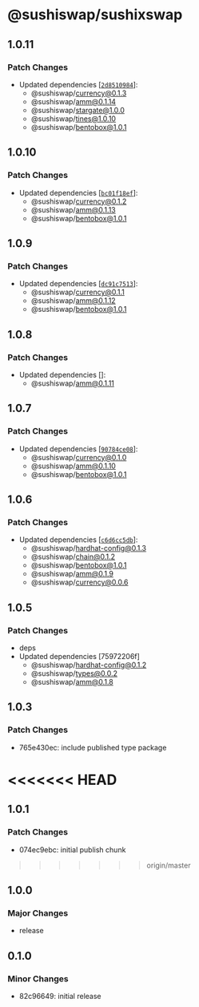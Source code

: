 # @sushiswap/sushixswap

## 1.0.11

### Patch Changes

- Updated dependencies [[`2d8510984`](https://github.com/sushiswap/sushiswap/commit/2d85109847583b2cda7ce45c9ffb377043ea46cd)]:
  - @sushiswap/currency@0.1.3
  - @sushiswap/amm@0.1.14
  - @sushiswap/stargate@1.0.0
  - @sushiswap/tines@1.0.10
  - @sushiswap/bentobox@1.0.1

## 1.0.10

### Patch Changes

- Updated dependencies [[`bc01f18ef`](https://github.com/sushiswap/sushiswap/commit/bc01f18ef532abc44b4b8cfa706f6a1b890ce71d)]:
  - @sushiswap/currency@0.1.2
  - @sushiswap/amm@0.1.13
  - @sushiswap/bentobox@1.0.1

## 1.0.9

### Patch Changes

- Updated dependencies [[`dc91c7513`](https://github.com/sushiswap/sushiswap/commit/dc91c7513bee9ca2c505ff4b804e337c98309bb3)]:
  - @sushiswap/currency@0.1.1
  - @sushiswap/amm@0.1.12
  - @sushiswap/bentobox@1.0.1

## 1.0.8

### Patch Changes

- Updated dependencies []:
  - @sushiswap/amm@0.1.11

## 1.0.7

### Patch Changes

- Updated dependencies [[`90784ce08`](https://github.com/sushiswap/sushiswap/commit/90784ce0876741b8f7f41552e181677d0746884b)]:
  - @sushiswap/currency@0.1.0
  - @sushiswap/amm@0.1.10
  - @sushiswap/bentobox@1.0.1

## 1.0.6

### Patch Changes

- Updated dependencies [[`c6d6cc5db`](https://github.com/sushiswap/sushiswap/commit/c6d6cc5db4cc614f3931ee3a325547967c86c51a)]:
  - @sushiswap/hardhat-config@0.1.3
  - @sushiswap/chain@0.1.2
  - @sushiswap/bentobox@1.0.1
  - @sushiswap/amm@0.1.9
  - @sushiswap/currency@0.0.6

## 1.0.5

### Patch Changes

- deps
- Updated dependencies [75972206f]
  - @sushiswap/hardhat-config@0.1.2
  - @sushiswap/types@0.0.2
  - @sushiswap/amm@0.1.8

## 1.0.3

### Patch Changes

- 765e430ec: include published type package

# <<<<<<< HEAD

## 1.0.1

### Patch Changes

- 074ec9ebc: initial publish chunk

> > > > > > > origin/master

## 1.0.0

### Major Changes

- release

## 0.1.0

### Minor Changes

- 82c96649: initial release
